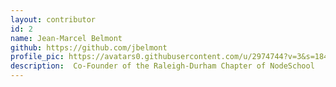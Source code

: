```yaml
---
layout: contributor
id: 2
name: Jean-Marcel Belmont
github: https://github.com/jbelmont
profile_pic: https://avatars0.githubusercontent.com/u/2974744?v=3&s=184
description:  Co-Founder of the Raleigh-Durham Chapter of NodeSchool
---
```

